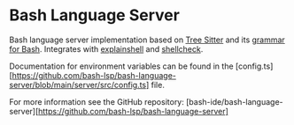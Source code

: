 # Bash Language Server

Bash language server implementation based on [Tree Sitter][tree-sitter] and its [grammar for Bash][tree-sitter-bash]. Integrates with [explainshell][explainshell] and [shellcheck][shellcheck].

Documentation for environment variables can be found in the [config.ts][https://github.com/bash-lsp/bash-language-server/blob/main/server/src/config.ts] file.

For more information see the GitHub repository: [bash-ide/bash-language-server][https://github.com/bash-lsp/bash-language-server]

[tree-sitter]: https://github.com/tree-sitter/tree-sitter
[tree-sitter-bash]: https://github.com/tree-sitter/tree-sitter-bash
[explainshell]: https://explainshell.com/
[shellcheck]: https://www.shellcheck.net/
